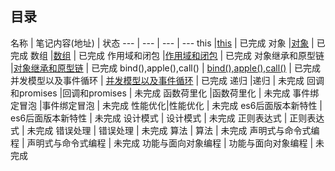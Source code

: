 ## 目录
名称 | 笔记内容(地址) | 状态
--- | --- | --- | ---
this |[this](https://github.com/terry-ice/blog/blob/master/javascript%E8%BF%9B%E9%98%B6/this.md) | 已完成
对象 |[对象](https://github.com/terry-ice/blog/blob/master/javascript%E8%BF%9B%E9%98%B6/object.md) | 已完成
数组 |[数组](https://github.com/terry-ice/blog/blob/master/javascript%E8%BF%9B%E9%98%B6/array.md) | 已完成
作用域和闭包 |[作用域和闭包](https://github.com/terry-ice/blog/blob/master/javascript%E8%BF%9B%E9%98%B6/%E4%BD%9C%E7%94%A8%E5%9F%9F%E5%92%8C%E9%97%AD%E5%8C%85.md) | 已完成
对象继承和原型链 |[对象继承和原型链](https://github.com/terry-ice/blog/blob/master/javascript%E8%BF%9B%E9%98%B6/%E5%AF%B9%E8%B1%A1%E5%92%8C%E5%8E%9F%E5%9E%8B%E9%93%BE.md) | 已完成
bind(),apple(),call() | [bind(),apple(),call()](https://github.com/terry-ice/blog/blob/master/javascript%E8%BF%9B%E9%98%B6/%E6%B7%B1%E5%85%A5%E7%90%86%E8%A7%A3%20call%EF%BC%8Capply%20%E5%92%8C%20bind.md) | 已完成
并发模型以及事件循环 | [并发模型以及事件循环](https://github.com/terry-ice/blog/blob/master/javascript%E8%BF%9B%E9%98%B6/EventLoop.md) | 已完成
递归 |递归 | 未完成
回调和promises |回调和promises | 未完成
函数荷里化 |函数荷里化 | 未完成
事件绑定冒泡 |事件绑定冒泡 | 未完成
性能优化|性能优化 | 未完成
es6后面版本新特性 | es6后面版本新特性 | 未完成
设计模式 | 设计模式 | 未完成
正则表达式 | 正则表达式 | 未完成
错误处理 | 错误处理 | 未完成
算法 | 算法 | 未完成
声明式与命令式编程 | 声明式与命令式编程 | 未完成
功能与面向对象编程 | 功能与面向对象编程 | 未完成
